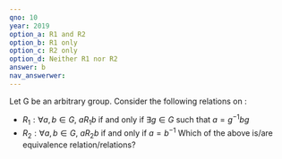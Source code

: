 ```yaml
---
qno: 10
year: 2019
option_a: R1 and R2
option_b: R1 only
option_c: R2 only
option_d: Neither R1 nor R2
answer: b
nav_answerwer:
---
```


Let G be an arbitrary group. Consider the following relations on :
- $R_1: \forall a , b \in G, \: a R_1 b \text{ if and only if } \exists g \in G \text{ such that } a = g^{-1}bg$
- $R_2: \forall a , b \in G, \: a R_2 b \text{ if and only if } a= b^{-1}$
Which of the above is/are equivalence relation/relations?